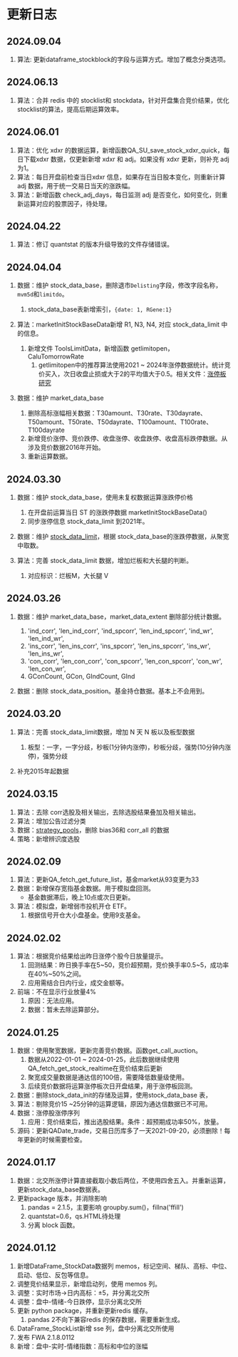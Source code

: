 # 更新日志

## 2024.09.04

1. 算法: 更新dataframe_stockblock的字段与运算方式。增加了概念分类选项。

## 2024.06.13

1. 算法：合并 redis 中的 stocklist和 stockdata，针对开盘集合竞价结果，优化stocklist的算法，提高后期运算效率。

## 2024.06.01

1. 算法：优化 xdxr 的数据运算，新增函数QA_SU_save_stock_xdxr_quick，每日下载xdxr 数据，仅更新新增 xdxr 和 adj。如果没有 xdxr 更新，则补充 adj 为1。
2. 算法：每日开盘前检查当日xdxr 信息，如果存在当日股本变化，则重新计算adj 数据，用于统一交易日当天的涨跌幅。
3. 算法：新增函数 check_adj_days，每日监测 adj 是否变化，如何变化，则重新运算对应的股票因子，待处理。

## 2024.04.22

1. 算法：修订 quantstat 的版本升级导致的文件存储错误。

## 2024.04.04

1. 数据：维护 stock_data_base，删除退市`Delisting`字段，修改字段名称，`mvm5d`和`limitdo`。

   1.  stock_data_base表新增索引，`{date: 1, RGene:1}`
2. 算法：marketInitStockBaseData新增 R1, N3, N4, 对应 stock_data_limit 中的信息。

   1. 新增文件 ToolsLimitData，新增函数 getlimitopen， CaluTomorrowRate
      1. getlimitopen中的推荐算法使用2021 ~ 2024年涨停数据统计。统计竞价买入，次日收盘止损或大于2的平均值大于0.5。相关文件：[涨停板研究](http://47.52.36.164:8002/notebooks/涨停板研究.ipynb)
3. 数据：维护 market_data_base

   1. 删除高标涨幅相关数据：T30amount、T30rate、T30dayrate、T50amount、T50rate、T50dayrate、T100amount、T100rate、T100dayrate
   2. 新增竞价涨停、竞价跌停、收盘涨停、收盘跌停、收盘高标跌停数据。从涉及竞价数据2016年开始。
   3. 重新运算数据。

## 2024.03.30

1. 数据：维护 stock_data_base，使用未复权数据运算涨跌停价格

   1. 在开盘前运算当日 ST 的涨跌停数据 marketInitStockBaseData()
   2. 同步涨停信息 stock_data_limit 到2021年。
   
2. 数据：维护 [stock_data_limit](http://47.52.36.164:8001/app/quantaxis/quantaxis/stock_data_limit/view/1)，根据 stock_data_base的涨跌停数据，从聚宽中取数。

3. 算法：完善 stock_data_limit 数据，增加烂板和大长腿的判断。

   1. 对应标识：烂板M，大长腿 V

## 2024.03.26

1. 数据：维护 market_data_base，market_data_extent 删除部分统计数据。

   1. 'ind_corr', 'len_ind_corr', 'ind_spcorr', 'len_ind_spcorr', 'ind_wr', 'len_ind_wr', 
   2. 'ins_corr', 'len_ins_corr', 'ins_spcorr', 'len_ins_spcorr', 'ins_wr', 'len_ins_wr', 
   3. 'con_corr', 'len_con_corr', 'con_spcorr', 'len_con_spcorr', 'con_wr', 'len_con_wr',
   4. GConCount, GCon, GIndCount, GInd
   
2. 数据：删除 stock_data_position。基金持仓数据。基本上不会用到。

## 2024.03.20

1. 算法：完善 stock_data_limit数据，增加 N 天 N 板以及板型数据

   1. 板型：一字，一字分歧，秒板(1分钟内涨停)，秒板分歧，强势(10分钟内涨停)，强势分歧
2. 补充2015年起数据

## 2024.03.15

1. 算法：去除 corr选股及相关输出，去除选股结果叠加及相关输出。
2. 算法：增加公告过滤分类
3. 数据：[strategy_pools](http://47.52.36.164:8001/app/quantaxis/quantaxis/strategy_pools/view)，删除 bias36和 corr_all 的数据
4. 策略：新增辨识度选股

## 2024.02.09

1. 算法：更新QA_fetch_get_future_list，基金market从93变更为33
2. 数据：新增保存宽指基金数据。用于模拟盘回测。
   - 基金数据滞后，晚上10点或次日更新。
3. 算法：模拟盘，新增弱市投机开仓 ETF。
   1. 根据信号开仓大小盘基金。使用9支基金。

## 2024.02.02

1. 算法：根据竞价结果给出昨日涨停个股今日放量提示。
   1. 回测结果：昨日换手率在5~50，竞价超预期，竞价换手率0.5~5，成功率在40%~50%之间。
   2. 应用需结合日内行业，成交金额等。
2. 前端：不在显示行业放量4%
   1. 原因：无法应用。
   2. 数据：暂未去除运算部分。

## 2024.01.25

1. 数据：使用聚宽数据，更新完善竞价数据。函数get_call_auction。
   1. 数据从2022-01-01 ~ 2024-01-25，此后数据继续使用QA_fetch_get_stock_realtime在竞价结束后更新
   2. 聚宽成交量数据是通达信的100倍，需要降低数量级使用。
   3. 后续竞价数据将运算涨停板次日开盘结果，用于涨停板回测。
2. 数据：删除stock_data_init的存储及运算，使用stock_data_base 表，
3. 算法：剔除竞价15 ~25分钟的运算逻辑，原因为通达信数据已不可用。
4. 数据：涨停股涨停序列
   1. 应用：竞价结束后，推出选股结果。条件：超预期成功率50%，放量。
5. 源码：更新QADate_trade，交易日历库多了一天2021-09-20，必须删除！每年更新的时候需要检查。

## 2024.01.17

1. 数据：北交所涨停计算直接截取小数后两位，不使用四舍五入。并重新运算，更新stock_data_base数据表。
2. 更新package 版本，并消除影响
   1. pandas = 2.1.5，主要影响 groupby.sum()，fillna('ffill')
   2. quantstat=0.6，qs.HTML待处理
   3. 分离 block 函数。

## 2024.01.12

1. 新增DataFrame_StockData数据列 memos，标记空间、梯队、高标、中位、启动、低位、反包等信息。
2. 调整竞价结果显示，新增启动列，使用 memos 列。
3. 调整：实时市场→日内高标：±5，并分离北交所
4. 调整：盘中-情绪-今日跌停，显示分离北交所
5. 更新 python package，并重新更新redis 缓存。
   1. pandas 2不向下兼容redis 的保存数据，需要重新生成。
6. DataFrame_StockList新增 sse 列，盘中分离北交所使用
7. 发布 FWA 2.1.8.0112
8. 新增：盘中-实时-情绪指数：高标和中位的涨幅

